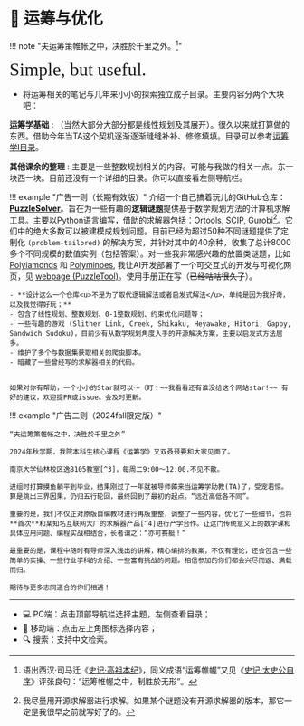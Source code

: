 # 🧮 运筹与优化

!!! note "夫运筹策帷帐之中，决胜於千里之外。[^1]"

<font size = 6 face = "SnellRoundHand" >Simple, but useful.</font>

- 将运筹相关的笔记与几年来小小的探索独立成子目录。主要内容分两个大块吧：

**运筹学基础**
:   （当然大部分大部分都是线性规划及其展开）。很久以来就打算做的东西。借助今年当TA这个契机逐渐逐渐缝缝补补、修修填填。目录可以参考[运筹学I目录](./OR/index.md)。

**其他课余的整理**
:   主要是一些整数规划相关的内容。可能与我做的相关一点。东一块西一块。目前还没有一个详细的目录。你可以直接看左侧导航栏。

!!! example "广告一则（长期有效版）"
    介绍一个自己搞着玩儿的GitHub仓库：**[PuzzleSolver](https://github.com/SmilingWayne/PuzzleSolver)**。旨在为一些有趣的**逻辑谜题**提供基于数学规划方法的计算机求解工具。主要以Python语言编写，借助的求解器包括：Ortools, SCIP, Gurobi[^2]。它们中的绝大多数可以被建模成规划问题。目前已经为超过50种不同谜题提供了定制化 `(problem-tailored)` 的解决方案，并针对其中的40余种，收集了总计8000多个不同规模的数值实例（包括答案）。对一些我非常感兴趣的放置类谜题，比如 [Polyiamonds](https://puzzler.sourceforge.net/docs/polyiamonds.html) 和 [Polyminoes](https://puzzler.sourceforge.net/docs/polyominoes-intro.html), 我让AI开发部署了一个可交互式的开发与可视化网页，见 [webpage (PuzzleTool)](https://smilingwayne.github.io/PuzzleTools/)。使用手册正在写（~~已经咕咕很久了~~）。
    
    - **设计这么一个仓库<u>不是为了取代逻辑解法或者启发式解法</u>，单纯是因为我好奇，以及我觉得好玩；**
    - 包含了线性规划、整数规划、0-1整数规划、约束优化问题等；
    - 一些有趣的游戏 (Slither Link, Creek, Shikaku, Heyawake, Hitori, Gappy, Sandwich Sudoku)，目前少有从数学规划角度入手的开源解决方案，主要以启发式方法居多。
    - 维护了多个与数据集获取相关的爬虫脚本。
    - 暗藏了一些曾经写的求解器相关的代码。
    

    如果对你有帮助，一个小小的Star就可以～（盯：~~我看看还有谁没给这个网站star!~~ 有好的建议，欢迎提PR或issue。会及时更新。

!!! example "广告二则（2024fall限定版）"

    “夫运筹策帷帐之中，决胜於千里之外”

    2024年秋学期，我院本科生核心课程《运筹学》又双叒叕要和大家见面了。

    南京大学仙林校区逸B105教室[^3]，每周二9:00～12:00.不见不散。

    进组时打算摸鱼躺平到毕业，结果刚过了一年就被导师薅来当运筹学助教(TA)了，受宠若惊。算是跳出三界因果，仍归五行轮回，最终回到了最初的起点。“远近高低各不同”。

    重要的是，我们不仅正对原版自编教材进行再版重整，调整了一些内容，优化了一些细节，也将**首次**和某知名互联网大厂的求解器产品[^4]进行产学合作。让这门传统意义上的数学课和具体应用问题、编程实战相结合，长者谓之：“亦可赛艇！” 

    最重要的是，课程中随时有导师深入浅出的讲解，精心编排的教案，不仅有理论，还会包含一些简单的实操、一些行业学科的介绍、一些富有挑战的问题。相信参加的你们都会兴尽而返、满载而归。

    期待与更多志同道合的你们相遇！



-----------

- 💻 PC端：点击顶部导航栏选择主题，左侧查看目录；
- 📱 移动端：点击左上角图标选择内容；
- 🔍 搜索：支持中文检索。

[^1]: 语出西汉·司马迁《[史记·高祖本纪](https://so.gushiwen.cn/guwen/bookv_46653FD803893E4F798041F369016D2A.aspx)》，同义成语“运筹帷幄”又见《[史记·太史公自序](https://so.gushiwen.cn/guwen/bookv_46653FD803893E4FB85AC0734A09C66C.aspx)》评张良句：“运筹帷幄之中，制胜於无形”。
[^2]: 我尽量用开源求解器进行求解。如果某个谜题没有开源求解器的版本，那它一定是我很早之前就写好了的。
[^3]: 一个大教室，足以容纳100余人同时演算单纯形法。
[^4]: 指阿里巴巴达摩院求解器[MindOpt](https://opt.aliyun.com/portal)及 MindOpt Studio 决策开发平台。~~你可能以为哇这个大项目啊！领导牵头，肯定能带动相关方赚得盆满钵满，晚上躲在被子里数钱！实际上我一分钱也没拿到。单纯地用爱发电。~~
